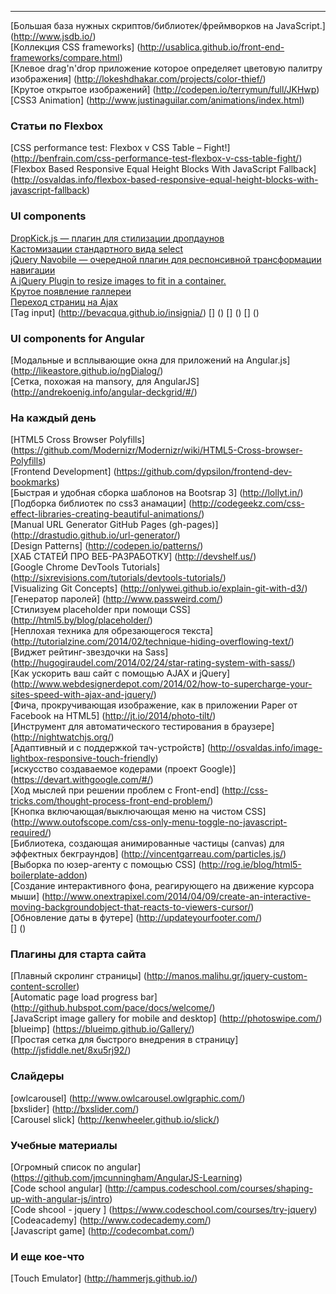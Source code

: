 -------------------------------------------------------------------------

[Большая база нужных скриптов/библиотек/фреймворков на JavaScript.] (http://www.jsdb.io/) <br>
[Коллекция CSS frameworks] (http://usablica.github.io/front-end-frameworks/compare.html) <br>
[Клевое drag'n'drop приложение которое определяет цветовую палитру изображения] (http://lokeshdhakar.com/projects/color-thief/) <br>
[Крутое открытое изображений] (http://codepen.io/terrymun/full/JKHwp) <br>
[CSS3 Animation] (http://www.justinaguilar.com/animations/index.html) <br>



### Статьи по Flexbox

[CSS performance test: Flexbox v CSS Table – Fight!] (http://benfrain.com/css-performance-test-flexbox-v-css-table-fight/) <br>
[Flexbox Based Responsive Equal Height Blocks With JavaScript Fallback] (http://osvaldas.info/flexbox-based-responsive-equal-height-blocks-with-javascript-fallback) <br>


### UI components
<a href="http://robdel12.github.io/DropKick/">DropKick.js — плагин для стилизации дропдаунов</a><br>
<a href="http://vst.mn/selectordie/">Кастомизации стандартного вида select</a><br>
<a href="http://madebymade.github.io/jquery-navobile/">jQuery Navobile — очередной плагин для респонсивной трансформации навигации</a><br>
<a href="https://dl.dropboxusercontent.com/u/6983010/wserv/imgLiquid/examples/imgLiquid.html">
  A jQuery Plugin to resize images to fit in a container.
</a><br>
<a href="http://ademilter.com/lab/liffect/">
 Крутое появление галлереи
</a><br>
<a href="https://github.com/defunkt/jquery-pjax">
 Переход страниц на Ajax
</a><br>
[Tag input] (http://bevacqua.github.io/insignia/)
[] ()
[] ()
[] ()

### UI components for Angular

[Модальные и всплывающие окна для приложений на Angular.js] (http://likeastore.github.io/ngDialog/) <br>
[Cетка, похожая на mansory, для AngularJS] (http://andrekoenig.info/angular-deckgrid/#/) <br>

### На каждый день
[HTML5 Cross Browser Polyfills] (https://github.com/Modernizr/Modernizr/wiki/HTML5-Cross-browser-Polyfills) <br>
[Frontend Development] (https://github.com/dypsilon/frontend-dev-bookmarks) <br>
[Быстрая и удобная сборка шаблонов на Bootsrap 3] (http://lollyt.in/) <br>
[Подборка библиотек по css3 анамации] (http://codegeekz.com/css-effect-libraries-creating-beautiful-animations/) <br>
[Manual URL Generator GitHub Pages (gh-pages)] (http://drastudio.github.io/url-generator/) <br>
[Design Patterns] (http://codepen.io/patterns/) <br>
[ХАБ СТАТЕЙ ПРО ВЕБ-РАЗРАБОТКУ] (http://devshelf.us/) <br>
[Google Chrome DevTools Tutorials] (http://sixrevisions.com/tutorials/devtools-tutorials/) <br>
[Visualizing Git Concepts] (http://onlywei.github.io/explain-git-with-d3/) <br>
[Генератор паролей] (http://www.passweird.com/) <br>
[Стилизуем placeholder при помощи CSS] (http://html5.by/blog/placeholder/) <br>
[Неплохая техника для обрезающегося текста] (http://tutorialzine.com/2014/02/technique-hiding-overflowing-text/) <br>
[Виджет рейтинг-звездочки на Sass] (http://hugogiraudel.com/2014/02/24/star-rating-system-with-sass/) <br>
[Как ускорить ваш сайт с помощью AJAX и jQuery] (http://www.webdesignerdepot.com/2014/02/how-to-supercharge-your-sites-speed-with-ajax-and-jquery/) <br>
[Фича, прокручивающая изображение, как в приложении Paper от Facebook на HTML5] (http://jt.io/2014/photo-tilt/) <br>
[Инструмент для автоматического тестирования в браузере] (http://nightwatchjs.org/) <br>
[Адаптивный и с поддержкой тач-устройств] (http://osvaldas.info/image-lightbox-responsive-touch-friendly) <br>
[искусство создаваемое кодерами (проект Google)] (https://devart.withgoogle.com/#/) <br>
[Ход мыслей при решении проблем с Front-end] (http://css-tricks.com/thought-process-front-end-problem/) <br>
[Кнопка включающая/выключающая меню на чистом CSS] (http://www.outofscope.com/css-only-menu-toggle-no-javascript-required/)
<br>
[Библиотека, создающая анимированные частицы (canvas) для эффектных бекграундов] (http://vincentgarreau.com/particles.js/) <br>
[Выборка по юзер-агенту с помощью CSS] (http://rog.ie/blog/html5-boilerplate-addon) <br>
[Создание интерактивного фона, реагирующего на движение курсора мыши] (http://www.onextrapixel.com/2014/04/09/create-an-interactive-moving-backgroundobject-that-reacts-to-viewers-cursor/) <br>
[Обновление даты в футере] (http://updateyourfooter.com/) <br>
[] () <br>

 


### Плагины для старта сайта
 
[Плавный скролинг страницы] (http://manos.malihu.gr/jquery-custom-content-scroller) <br>
[Automatic page load progress bar] (http://github.hubspot.com/pace/docs/welcome/) <br>
[JavaScript image gallery for mobile and desktop] (http://photoswipe.com/) <br>
[blueimp] (https://blueimp.github.io/Gallery/) <br>
[Простая сетка для быстрого внедрения в страницу] (http://jsfiddle.net/8xu5rj92/) <br>

### Слайдеры

[owlcarousel] (http://www.owlcarousel.owlgraphic.com/) <br>
[bxslider] (http://bxslider.com/) <br>
[Carousel slick] (http://kenwheeler.github.io/slick/) <br>


### Учебные материалы

[Огромный список по angular] (https://github.com/jmcunningham/AngularJS-Learning) <br>
[Code school angular] (http://campus.codeschool.com/courses/shaping-up-with-angular-js/intro) <br>
[Code shcool - jquery ] (https://www.codeschool.com/courses/try-jquery) <br>
[Codeacademy] (http://www.codecademy.com/) <br>
[Javascript game] (http://codecombat.com/) <br>


### И еще кое-что

[Touch Emulator] (http://hammerjs.github.io/)



 
 
 
 
 

